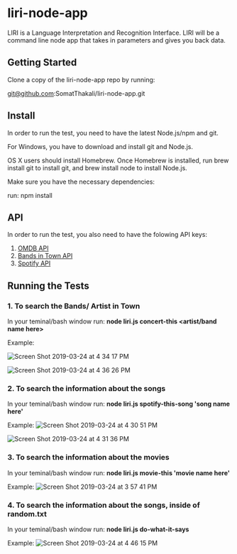 # liri-node-app

LIRI is a Language Interpretation and Recognition Interface. LIRI will be a command line node app that takes in parameters and gives you back data.

## Getting Started

Clone a copy of the liri-node-app repo by running:

git@github.com:SomatThakali/liri-node-app.git

## Install

In order to run the test, you need to have the latest Node.js/npm and git.

For Windows, you have to download and install git and Node.js.

OS X users should install Homebrew. Once Homebrew is installed, run brew install git to install git, and brew install node to install Node.js.

Make sure you have the necessary dependencies:

run: npm install

## API

In order to run the test, you also need to have the folowing API keys:

1. [OMDB API](http://www.omdbapi.com/)
2. [Bands in Town API](http://www.artists.bandsintown.com/bandsintown-api)
3. [Spotify API](https://developer.spotify.com/documentation/web-api/)

## Running the Tests

### 1. To search the Bands/ Artist in Town

In your teminal/bash window run: **node liri.js concert-this <artist/band name here>**

Example:

![Screen Shot 2019-03-24 at 4 34 17 PM](https://user-images.githubusercontent.com/36021076/54885495-0256b600-4e53-11e9-89d8-52f0809c1119.png)

![Screen Shot 2019-03-24 at 4 36 26 PM](https://user-images.githubusercontent.com/36021076/54885504-1f8b8480-4e53-11e9-97cf-5df4daa2d066.png)

### 2. To search the information about the songs

In your teminal/bash window run: **node liri.js spotify-this-song 'song name here'**

Example:
![Screen Shot 2019-03-24 at 4 30 51 PM](https://user-images.githubusercontent.com/36021076/54885430-5a40ed00-4e52-11e9-96e1-73b502eaf282.png)

![Screen Shot 2019-03-24 at 4 31 36 PM](https://user-images.githubusercontent.com/36021076/54885438-69c03600-4e52-11e9-98a9-2cdc75634bb4.png)

### 3. To search the information about the movies

In your teminal/bash window run: **node liri.js movie-this 'movie name here'**

Example:
![Screen Shot 2019-03-24 at 3 57 41 PM](https://user-images.githubusercontent.com/36021076/54885323-48127f00-4e51-11e9-8083-42deaacf784b.png)

### 4. To search the information about the songs, inside of random.txt

In your teminal/bash window run: **node liri.js do-what-it-says**

Example:
![Screen Shot 2019-03-24 at 4 46 15 PM](https://user-images.githubusercontent.com/36021076/54885603-5f06a080-4e54-11e9-9108-6637a6e92c19.png)
